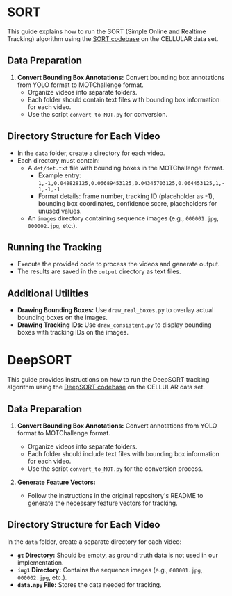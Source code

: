 
# SORT

This guide explains how to run the SORT (Simple Online and Realtime Tracking) algorithm using the [SORT codebase](https://github.com/abewley/sort) on the CELLULAR data set.

## Data Preparation
1. **Convert Bounding Box Annotations:** Convert bounding box annotations from YOLO format to MOTChallenge format.
   - Organize videos into separate folders.
   - Each folder should contain text files with bounding box information for each video.
   - Use the script `convert_to_MOT.py` for conversion.

## Directory Structure for Each Video
- In the `data` folder, create a directory for each video.
- Each directory must contain:
  - A `det/det.txt` file with bounding boxes in the MOTChallenge format.
    - Example entry: `1,-1,0.048828125,0.06689453125,0.04345703125,0.064453125,1,-1,-1,-1`
    - Format details: frame number, tracking ID (placeholder as -1), bounding box coordinates, confidence score, placeholders for unused values.
  - An `images` directory containing sequence images (e.g., `000001.jpg`, `000002.jpg`, etc.).

## Running the Tracking
- Execute the provided code to process the videos and generate output.
- The results are saved in the `output` directory as text files.

## Additional Utilities
- **Drawing Bounding Boxes:** Use `draw_real_boxes.py` to overlay actual bounding boxes on the images.
- **Drawing Tracking IDs:** Use `draw_consistent.py` to display bounding boxes with tracking IDs on the images.


# DeepSORT

This guide provides instructions on how to run the DeepSORT tracking algorithm using the [DeepSORT codebase](https://github.com/nwojke/deep_sort) on the CELLULAR data set.

## Data Preparation
1. **Convert Bounding Box Annotations:** Convert annotations from YOLO format to MOTChallenge format.
   - Organize videos into separate folders.
   - Each folder should include text files with bounding box information for each video.
   - Use the script `convert_to_MOT.py` for the conversion process.

2. **Generate Feature Vectors:**
   - Follow the instructions in the original repository's README to generate the necessary feature vectors for tracking.

## Directory Structure for Each Video
In the `data` folder, create a separate directory for each video:
- **`gt` Directory:** Should be empty, as ground truth data is not used in our implementation.
- **`img1` Directory:** Contains the sequence images (e.g., `000001.jpg`, `000002.jpg`, etc.).
- **`data.npy` File:** Stores the data needed for tracking.
